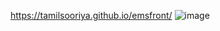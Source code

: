 https://tamilsooriya.github.io/emsfront/
![image](https://github.com/user-attachments/assets/1584856d-d14a-4926-9354-76a3b53a46e4)

